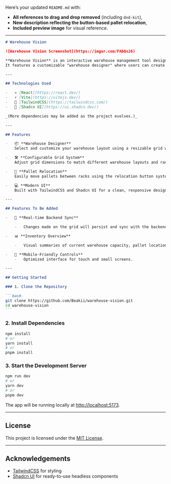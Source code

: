 Here’s your updated `README.md` with:

-   **All references to drag and drop removed** (including `dnd-kit`),
-   **New description reflecting the button-based pallet relocation**,
-   **Included preview image** for visual reference.

---

````md
# Warehouse Vision

![Warehouse Vision Screenshot](https://imgur.com/FAbQs26)

**Warehouse Vision** is an interactive warehouse management tool designed to help visualize, plan, and manage racking spaces within a warehouse.  
It features a customizable "warehouse designer" where users can create and adjust warehouse layouts on a resizable grid — each grid square representing one pallet's worth of racking space.

---

## Technologies Used

-   ⚛️ [React](https://react.dev/)
-   ⚡ [Vite](https://vitejs.dev/)
-   🎨 [TailwindCSS](https://tailwindcss.com/)
-   🧩 [Shadcn UI](https://ui.shadcn.dev/)

_(More dependencies may be added as the project evolves.)_

---

## Features

-   📦 **Warehouse Designer**  
    Select and customize your warehouse layout using a resizable grid where each square represents a pallet-sized space.

-   🛠️ **Configurable Grid System**  
    Adjust grid dimensions to match different warehouse layouts and racking strategies.

-   🔁 **Pallet Relocation**  
    Easily move pallets between racks using the relocation button system.

-   💻 **Modern UI**  
    Built with TailwindCSS and Shadcn UI for a clean, responsive design.

---

## Features To Be Added

-   🔄 **Real-time Backend Sync**

    -   Changes made on the grid will persist and sync with the backend.

-   📊 **Inventory Overview**

    -   Visual summaries of current warehouse capacity, pallet locations, and storage efficiency.

-   📱 **Mobile-Friendly Controls**
    -   Optimized interface for touch and small screens.

---

## Getting Started

### 1. Clone the Repository

```bash
git clone https://github.com/Beakii/warehouse-vision.git
cd warehouse-vision
```
````

### 2. Install Dependencies

```bash
npm install
# or
yarn install
# or
pnpm install
```

### 3. Start the Development Server

```bash
npm run dev
# or
yarn dev
# or
pnpm dev
```

The app will be running locally at [http://localhost:5173](http://localhost:5173).

---

## License

This project is licensed under the [MIT License](LICENSE).

---

## Acknowledgements

-   [TailwindCSS](https://tailwindcss.com/) for styling
-   [Shadcn UI](https://ui.shadcn.dev/) for ready-to-use headless components

```

```
